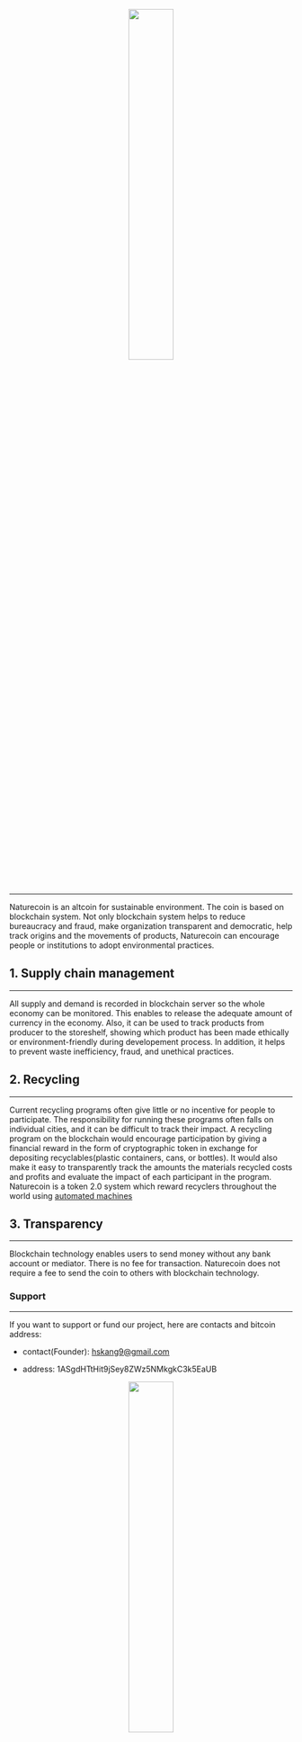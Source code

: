 <p align="center"><img width="40%" src="logo/logo.png" /></p>

--------------------------------------------------------------------------------

Naturecoin is an altcoin for sustainable environment. The coin is based on blockchain system.
Not only blockchain system helps to reduce bureaucracy and fraud, make organization transparent and democratic, help track origins and the movements of products, Naturecoin can encourage people or institutions to adopt environmental practices.

## 1. Supply chain management
---
All supply and demand is recorded in blockchain server so the whole economy can be monitored.
This enables to release the adequate amount of currency in the economy. Also, it can be used to track products from producer to the storeshelf, showing which product has been made ethically or environment-friendly during developement process. In addition, it helps to prevent waste inefficiency, fraud, and unethical practices.

## 2. Recycling
---
Current recycling programs often give little or no incentive for people to participate. The responsibility for running these programs often falls on individual cities, and it can be difficult to track their impact. A recycling program on the blockchain would encourage participation by giving a financial reward in the form of cryptographic token in exchange for depositing recyclables(plastic containers, cans, or bottles). It would also make it easy to transparently track the amounts the materials recycled costs and profits and evaluate the impact of each participant in the program. Naturecoin is a token 2.0 system which reward recyclers throughout the world using [automated machines](https://www.youtube.com/watch?v=TGJ6al46fDw&t=39s)

## 3. Transparency
---
Blockchain technology enables users to send money without any bank account or mediator. There is no fee for transaction. Naturecoin does not require a fee to send the coin to others with blockchain technology.


### Support
---
If you want to support or fund our project, here are contacts and bitcoin address:

- contact(Founder): [hskang9@gmail.com](mailto:hskang9@gmail.com)

- address: 1ASgdHTtHit9jSey8ZWz5NMkgkC3k5EaUB

<p align="center"><img width="40%" src="img/bitcoin_address.jpeg" /></p>

# For supporting this protocol Contact blockchain developer [Hyungsuk kang](hskang9@gmail.com) for node AWS image.
